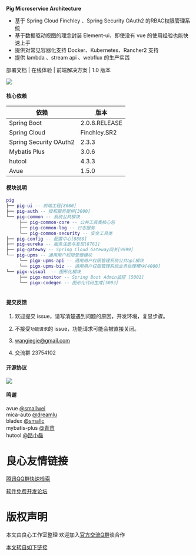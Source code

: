   
   
    
    
    
 
**Pig Microservice Architecture**   
   
- 基于 Spring Cloud Finchley 、Spring Security OAuth2 的RBAC权限管理系统  
- 基于数据驱动视图的理念封装 Element-ui，即使没有 vue 的使用经验也能快速上手  
- 提供对常见容器化支持 Docker、Kubernetes、Rancher2 支持  
- 提供 lambda 、stream api 、webflux 的生产实践   


 部署文档  |   在线体验  |   前端解决方案  |   1.0  版本 
    
  

   
![](http://a.pigx.top/20190201162417.png?imageView2/2/w/650)   

#### 核心依赖 


依赖 | 版本
---|---
Spring Boot |  2.0.8.RELEASE  
Spring Cloud | Finchley.SR2   
Spring Security OAuth2 | 2.3.3
Mybatis Plus | 3.0.6
hutool | 4.3.3
Avue | 1.5.0
   


#### 模块说明
```lua
pig
├── pig-ui -- 前端工程[8080]
├── pig-auth -- 授权服务提供[3000]
└── pig-common -- 系统公共模块 
     ├── pig-common-core -- 公共工具类核心包
     ├── pig-common-log -- 日志服务
     └── pig-common-security -- 安全工具类
├── pig-config -- 配置中心[8888]
├── pig-eureka -- 服务注册与发现[8761]
├── pig-gateway -- Spring Cloud Gateway网关[9999]
└── pig-upms -- 通用用户权限管理模块
     └── pigx-upms-api -- 通用用户权限管理系统公共api模块
     └── pigx-upms-biz -- 通用用户权限管理系统业务处理模块[4000]
└── pigx-visual  -- 图形化模块 
     ├── pigx-monitor -- Spring Boot Admin监控 [5001]
     └── pigx-codegen -- 图形化代码生成[5003]
	 
```
#### 提交反馈

1. 欢迎提交 issue，请写清楚遇到问题的原因，开发环境，复显步骤。

2. 不接受`功能请求`的 issue，功能请求可能会被直接关闭。  

3.  wangiegie@gmail.com   
4.  交流群 23754102    

#### 开源协议
![](http://a.pigx.top/20190201155120.png)


#### 鸣谢 

avue [@smallwei](http://u.720life.cn/g/0ab41158b362205dfed5842565baddd4)    
mica-auto [@dreamlu](http://u.720life.cn/g/0579a7623867565b3998f3c13b48373150bf4093a3374ede8e537addbdc03add)   
bladex [@smallc](http://u.720life.cn/g/73cd24c26271e277d38587c0bbe3b8493c8c713f0af7571de31193dcfe85270c)  
mybatis-plus [@青苗](http://u.720life.cn/g/cc2472c166ad93a8385c9f9684a56a6b1b30f5c30efcf10ccb085b1efd525bb1)     
hutool [@路小磊](http://u.720life.cn/g/0579a7623867565b3998f3c13b48373150bf4093a3374ede8e537addbdc03add)   




 # 良心友情链接

[腾讯QQ群快速检索](http://u.720life.cn/s/8cf73f7c)

[软件免费开发论坛](http://u.720life.cn/s/bbb01dc0)

# 版权声明 

本文由良心工作室整理 欢迎加入[官方交流Q群](https://u.720life.cn/s/f2316816)谈合作

[本文转自如下链接](http://u.720life.cn/g/2e71d0f0a5c601172267ba20d3a43c6e0407b93f06a8eaff1b1b36881552594ebf21ec2f8aa4d67ab5521ca4f4e190d6c425ccd6680b9c62991e291308240b48)